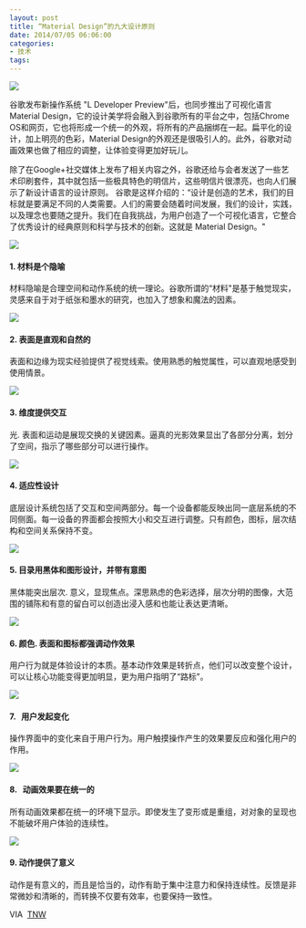 ```yaml
---
layout: post
title: “Material Design”的九大设计原则
date: 2014/07/05 06:06:00
categories: 
- 技术
tags: 
---
```


![][1] 

谷歌发布新操作系统 "L Developer Preview"后，也同步推出了可视化语言Material Design，它的设计美学将会融入到谷歌所有的平台之中，包括Chrome OS和网页，它也将形成一个统一的外观，将所有的产品捆绑在一起。扁平化的设计，加上明亮的色彩，Material Design的外观还是很吸引人的。此外，谷歌对动画效果也做了相应的调整，让体验变得更加好玩儿。

除了在Google+社交媒体上发布了相关内容之外，谷歌还给与会者发送了一些艺术印刷套件，其中就包括一些极具特色的明信片，这些明信片很漂亮，也向人们展示了新设计语言的设计原则。 谷歌是这样介绍的：“设计是创造的艺术，我们的目标就是要满足不同的人类需要。人们的需要会随着时间发展，我们的设计，实践，以及理念也要随之提升。我们在自我挑战，为用户创造了一个可视化语言，它整合了优秀设计的经典原则和科学与技术的创新。这就是 Material Design。"

![][2]

#### 1. 材料是个隐喻

材料隐喻是合理空间和动作系统的统一理论。谷歌所谓的“材料"是基于触觉现实，灵感来自于对于纸张和墨水的研究，也加入了想象和魔法的因素。

![][3]

#### 2. 表面是直观和自然的

表面和边缘为现实经验提供了视觉线索。使用熟悉的触觉属性，可以直观地感受到使用情景。

![][4]

#### 3. 维度提供交互

光. 表面和运动是展现交换的关键因素。逼真的光影效果显出了各部分分离，划分了空间，指示了哪些部分可以进行操作。

![][5]

#### 4. 适应性设计

底层设计系统包括了交互和空间两部分。每一个设备都能反映出同一底层系统的不同侧面。每一设备的界面都会按照大小和交互进行调整。只有颜色，图标，层次结构和空间关系保持不变。

![][6]

#### 5. 目录用黑体和图形设计，并带有意图

黑体能突出层次. 意义，显现焦点。深思熟虑的色彩选择，层次分明的图像，大范围的铺陈和有意的留白可以创造出浸入感和也能让表达更清晰。

![][7]

#### 6. 颜色. 表面和图标都强调动作效果

用户行为就是体验设计的本质。基本动作效果是转折点，他们可以改变整个设计，可以让核心功能变得更加明显，更为用户指明了“路标"。

![][8]

#### 7.   用户发起变化

操作界面中的变化来自于用户行为。用户触摸操作产生的效果要反应和强化用户的作用。

![][9]

#### 8.   动画效果要在统一的

所有动画效果都在统一的环境下显示。即使发生了变形或是重组，对对象的呈现也不能破坏用户体验的连续性。

![][10]

#### 9. 动作提供了意义

动作是有意义的，而且是恰当的，动作有助于集中注意力和保持连续性。反馈是非常微妙和清晰的，而转换不仅要有效率，也要保持一致性。

VIA  [TNW][11]

[1]: https://ww2.sinaimg.cn/large/006tNc79gw1f510h7gnttj30m608mjrh

[2]: https://ww1.sinaimg.cn/large/006tNc79gw1f510hgg15qj30ka0ugaal

[3]: https://ww1.sinaimg.cn/large/006tNc79gw1f510hry41sj30ka0ugmxp

[4]: https://ww3.sinaimg.cn/large/006tNc79gw1f510i2qbj0j30ka0ugt9d

[5]: https://ww2.sinaimg.cn/large/006tNc79gw1f510ib20mij30ka0ugjru

[6]: https://ww4.sinaimg.cn/large/006tNc79gw1f510ikqh42j30ka0ugwf6

[7]: https://ww4.sinaimg.cn/large/006tNc79gw1f510iv0j6jj30ka0ugt9c

[8]: https://ww3.sinaimg.cn/large/006tNc79gw1f510j6j5ggj30ka0ugn40

[9]: https://ww4.sinaimg.cn/large/006tNc79gw1f510jiy5dij30ka0ugabd

[10]: https://ww1.sinaimg.cn/large/006tNc79gw1f510k6f4ezj30ka0uggm9

[11]: http://thenextweb.com/google/2014/06/26/google-explains-principles-material-design-language-android-chrome-web/
